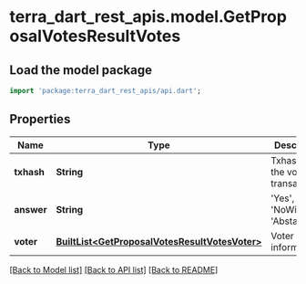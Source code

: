 # terra_dart_rest_apis.model.GetProposalVotesResultVotes

## Load the model package
```dart
import 'package:terra_dart_rest_apis/api.dart';
```

## Properties
Name | Type | Description | Notes
------------ | ------------- | ------------- | -------------
**txhash** | **String** | Txhash of the vote transaction | 
**answer** | **String** | 'Yes', 'No', 'NoWithVeto', 'Abstain' | 
**voter** | [**BuiltList&lt;GetProposalVotesResultVotesVoter&gt;**](GetProposalVotesResultVotesVoter.md) | Voter information | 

[[Back to Model list]](../README.md#documentation-for-models) [[Back to API list]](../README.md#documentation-for-api-endpoints) [[Back to README]](../README.md)


